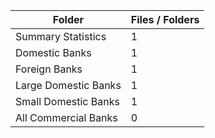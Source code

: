 | Folder               |   Files / Folders |
|----------------------|-------------------|
| Summary Statistics   |                 1 |
| Domestic Banks       |                 1 |
| Foreign Banks        |                 1 |
| Large Domestic Banks |                 1 |
| Small Domestic Banks |                 1 |
| All Commercial Banks |                 0 |